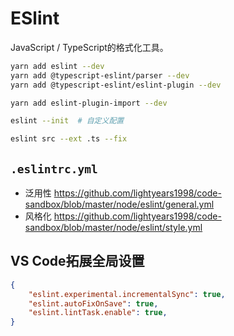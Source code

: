 # ESlint

JavaScript / TypeScript的格式化工具。

```sh
yarn add eslint --dev
yarn add @typescript-eslint/parser --dev
yarn add @typescript-eslint/eslint-plugin --dev

yarn add eslint-plugin-import --dev

eslint --init  # 自定义配置

eslint src --ext .ts --fix
```

## `.eslintrc.yml`

- 泛用性 <https://github.com/lightyears1998/code-sandbox/blob/master/node/eslint/general.yml>
- 风格化 <https://github.com/lightyears1998/code-sandbox/blob/master/node/eslint/style.yml>

## VS Code拓展全局设置

```json
{
    "eslint.experimental.incrementalSync": true,
    "eslint.autoFixOnSave": true,
    "eslint.lintTask.enable": true,
}
```
